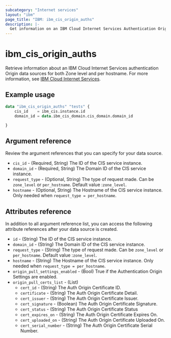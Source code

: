 ```yaml
---
subcategory: "Internet services"
layout: "ibm"
page_title: "IBM: ibm_cis_origin_auths"
description: |-
  Get information on an IBM Cloud Internet Services Authentication Origin APIs.
---
```


# ibm_cis_origin_auths

Retrieve information about an IBM Cloud Internet Services authentication Origin data sources for both Zone level and per hostname. For more information, see [IBM Cloud Internet Services](https://cloud.ibm.com/docs/cis?topic=cis-about-ibm-cloud-internet-services-cis).

## Example usage

```terraform
data "ibm_cis_origin_auths" "tests" {
	cis_id    = ibm_cis.instance.id
    domain_id = data.ibm_cis_domain.cis_domain.domain_id

}
```

## Argument reference
Review the argument references that you can specify for your data source.

- `cis_id` - (Required, String) The ID of the CIS service instance.
- `domain_id` - (Required, String) The Domain ID of the CIS service instance.
- `request_type` - (Optional, String) The type of request made. Can be `zone_level` or `per_hostname`. Default value :`zone_level`.
- `hostname` - (Optional, String) The Hostname of the CIS service instance. Only needed when `request_type = per_hostname`.


## Attributes reference
In addition to all argument reference list, you can access the following attribute references after your data source is created.

- `id` - (String) The ID of the CIS service instance.
- `domain_id` - (String) The Domain ID of the CIS service instance.
- `request_type` - (String) The type of request made. Can be `zone_level` or `per_hostname`. Default value :`zone_level`.
- `hostname` - (String) The Hostname of the CIS service instance. Only needed when `request_type = per_hostname`.
- `origin_pull_settings_enabled` - (Bool) True if the Authentication Origin Settings are enabled.
- `origin_pull_certs_list` - (List)
   - `cert_id` - (String) The Auth Origin Certificate ID.
   - `certificate` - (String) The Auth Origin Certificate Detail.
   - `cert_issuer` - (String)  The Auth Origin Certificate Issuer.
   - `cert_signature` - (Boolean)  The Auth Origin Certificate Signature.
   - `cert_status` - (String)  The Auth Origin Certificate Status
   - `cert_expires_on` - (String)  The Auth Origin Certificate Expires On.
   - `cert_uploaded_on` - (String)  The Auth Origin Certificate Uploaded On.
   - `cert_serial_number` - (String)  The Auth Origin Certificate Serial Number.

